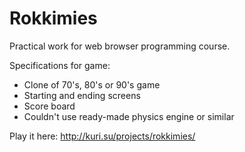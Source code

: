 Rokkimies
=========

Practical work for web browser programming course.

Specifications for game:
* Clone of 70's, 80's or 90's game
* Starting and ending screens
* Score board
* Couldn't use ready-made physics engine or similar

Play it here: http://kuri.su/projects/rokkimies/
